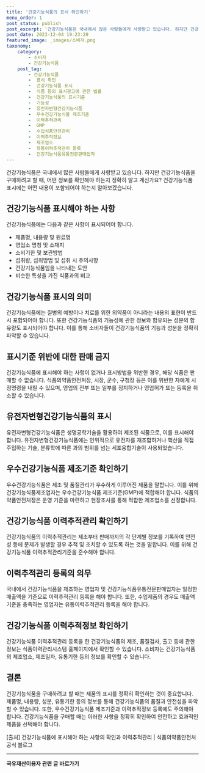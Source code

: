 ```yaml
---
title: '건강기능식품의 표시 확인하기'
menu_order: 1
post_status: publish
post_excerpt: '건강기능식품은 국내에서 많은 사람들에게 사랑받고 있습니다. 하지만 건강기능식품을 구매하려고 할 때, 어떤 정보를 확인해야 하는지 정확히 알고 계신가요  건강기능식품 표시에는 어떤 내용이 포함되어야 하는지 알아보겠습니다.'
post_date: 2023-12-04 19:23:20
featured_image: _images/소비자.png
taxonomy:
    category:
        - 소비자
        - 건강기능식품
    post_tag:
        - 건강기능식품
        -  표시 확인
        -  건강기능식품 표시
        -  식품 등의 표시광고에 관한 법률
        -  건강기능식품의 표시기준
        -  기능성
        -  유전자변형건강기능식품
        -  우수건강기능식품 제조기준
        -  이력추적관리
        -  GMP
        -  수입식품안전관리
        -  이력추적정보
        -  제조업소
        -  유통이력추적관리 등록
        -  건강기능식품유통전문판매업자
---
```



건강기능식품은 국내에서 많은 사람들에게 사랑받고 있습니다. 하지만 건강기능식품을 구매하려고 할 때, 어떤 정보를 확인해야 하는지 정확히 알고 계신가요? 건강기능식품 표시에는 어떤 내용이 포함되어야 하는지 알아보겠습니다.

## 건강기능식품 표시해야 하는 사항

건강기능식품에는 다음과 같은 사항이 표시되어야 합니다.

- 제품명, 내용량 및 원료명
- 영업소 명칭 및 소재지
- 소비기한 및 보관방법
- 섭취량, 섭취방법 및 섭취 시 주의사항
- 건강기능식품임을 나타내는 도안
- 비슷한 특성을 가진 식품과의 비교

## 건강기능식품 표시의 의미

건강기능식품에는 질병의 예방이나 치료를 위한 의약품이 아니라는 내용의 표현이 반드시 포함되어야 합니다. 또한 건강기능식품의 기능성에 관한 정보와 함유되는 성분의 함유량도 표시되어야 합니다. 이를 통해 소비자들이 건강기능식품의 기능과 성분을 정확히 파악할 수 있습니다.

## 표시기준 위반에 대한 판매 금지

건강기능식품에 표시해야 하는 사항이 없거나 표시방법을 위반한 경우, 해당 식품은 판매할 수 없습니다. 식품의약품안전처장, 시장, 군수, 구청장 등은 이를 위반한 자에게 시정명령을 내릴 수 있으며, 영업의 전부 또는 일부를 정지하거나 영업허가 또는 등록을 취소할 수 있습니다.

## 유전자변형건강기능식품의 표시

유전자변형건강기능식품은 생명공학기술을 활용하여 제조된 식품으로, 이를 표시해야 합니다. 유전자변형건강기능식품에는 인위적으로 유전자를 재조합하거나 핵산을 직접 주입하는 기술, 분류학에 따른 과의 범위를 넘는 세포융합기술이 사용되었습니다.

## 우수건강기능식품 제조기준 확인하기

우수건강기능식품은 제조 및 품질관리가 우수하게 이루어진 제품을 말합니다. 이를 위해 건강기능식품제조업자는 우수건강기능식품 제조기준(GMP)에 적합해야 합니다. 식품의약품안전처장은 운영 기준을 마련하고 현장조사를 통해 적합한 제조업소를 선정합니다.

## 건강기능식품 이력추적관리 확인하기

건강기능식품의 이력추적관리는 제조부터 판매까지의 각 단계별 정보를 기록하여 안전성 등에 문제가 발생할 경우 추적 및 조치할 수 있도록 하는 것을 말합니다. 이를 위해 건강기능식품 이력추적관리기준을 준수해야 합니다.

## 이력추적관리 등록의 의무

국내에서 건강기능식품을 제조하는 영업자 및 건강기능식품유통전문판매업자는 일정한 매출액을 기준으로 이력추적관리 등록을 해야 합니다. 또한, 수입제품의 경우도 매출액 기준을 충족하는 영업자는 유통이력추적관리 등록을 해야 합니다.

## 건강기능식품 이력추적정보 확인하기

건강기능식품 이력추적관리 등록을 한 건강기능식품의 제조, 품질검사, 출고 등에 관한 정보는 식품이력관리시스템 홈페이지에서 확인할 수 있습니다. 소비자는 건강기능식품의 제조업소, 제조일자, 유통기한 등의 정보를 확인할 수 있습니다.

## 결론

건강기능식품을 구매하려고 할 때는 제품의 표시를 정확히 확인하는 것이 중요합니다. 제품명, 내용량, 성분, 유통기한 등의 정보를 통해 건강기능식품의 품질과 안전성을 파악할 수 있습니다. 또한, 우수건강기능식품 제조기준과 이력추적정보 등록에도 주의해야 합니다. 건강기능식품을 구매할 때는 이러한 사항을 정확히 확인하여 안전하고 효과적인 제품을 선택해야 합니다.

[출처] 건강기능식품에 표시해야 하는 사항의 확인과 이력추적관리 | 식품의약품안전처 공식 블로그


<!-- wp:separator -->
<hr class="wp-block-separator has-alpha-channel-opacity"/>
<!-- /wp:separator -->

<!-- wp:group {"backgroundColor":"base","layout":{"type":"constrained"}} -->
<div class="wp-block-group has-base-background-color has-background"><!-- wp:paragraph {"align":"center","fontSize":"medium"} -->
<p class="has-text-align-center has-large-font-size"><strong>국유재산이용자 관련 글 바로가기</strong></p>
<!-- /wp:paragraph -->


<!-- wp:latest-posts
{"categories":[{"id":7404,"count":19,"description":"","link":"https://uknowlaw.com/category/%ea%b5%ad%ec%9c%a0%ec%9e%ac%ec%82%b0%ec%9d%b4%ec%9a%a9%ec%9e%90/","name":"국유재산이용자","slug":"국유재산이용자","taxonomy":"category","parent":0,"meta":[],"_links":{"self":[{"href":"https://uknowlaw.com/wp-json/wp/v2/categories/7404"}],"collection":[{"href":"https://uknowlaw.com/wp-json/wp/v2/categories"}],"about":[{"href":"https://uknowlaw.com/wp-json/wp/v2/taxonomies/category"}],"wp:post_type":[{"href":"https://uknowlaw.com/wp-json/wp/v2/posts?categories=7404"}],"curies":[{"name":"wp","href":"https://api.w.org/{rel}","templated":true}]}}],"postsToShow":100,"excerptLength":28,"postLayout":"grid","columns":2,"featuredImageAlign":"left","featuredImageSizeSlug":"large","fontSize":"small"} /--></div>
<!-- /wp:group -->